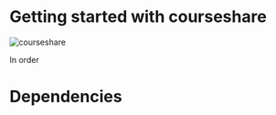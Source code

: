# Getting started with courseshare

![courseshare](https://courseshareapp.com/favico.ico)

In order

# Dependencies
